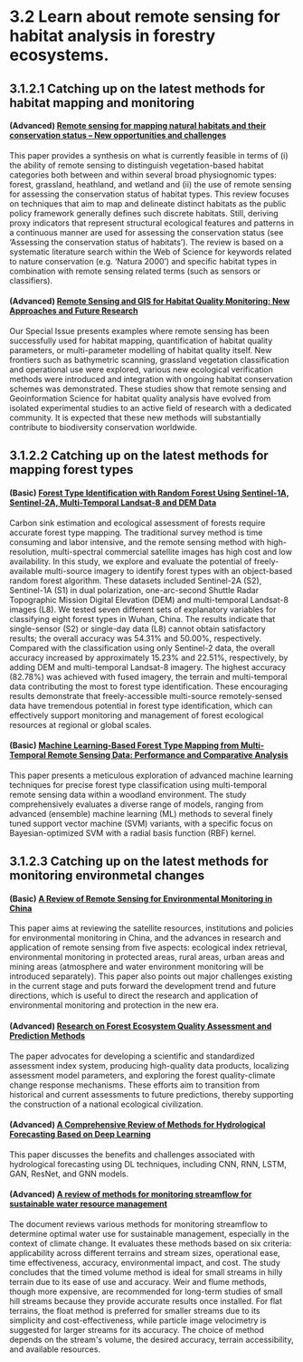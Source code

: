 # 3.2 Learn about remote sensing for habitat analysis in forestry ecosystems.

## 3.1.2.1 Catching up on the latest methods for habitat mapping and monitoring

#### (Advanced) [Remote sensing for mapping natural habitats and their conservation status – New opportunities and challenges](https://www.sciencedirect.com/science/article/abs/pii/S0303243414002451)
This paper provides a synthesis on what is currently feasible in terms of (i) the ability of remote sensing to distinguish vegetation-based habitat categories both between and within several broad physiognomic types: forest, grassland, heathland, and wetland and (ii) the use of remote sensing for assessing the conservation status of habitat types. This review focuses on techniques that aim to map and delineate distinct habitats as the public policy framework generally defines such discrete habitats. Still, deriving proxy indicators that represent structural ecological features and patterns in a continuous manner are used for assessing the conservation status (see ‘Assessing the conservation status of habitats’). The review is based on a systematic literature search within the Web of Science for keywords related to nature conservation (e.g. ‘Natura 2000’) and specific habitat types in combination with remote sensing related terms (such as sensors or classifiers).

#### (Advanced) [Remote Sensing and GIS for Habitat Quality Monitoring: New Approaches and Future Research](https://www.mdpi.com/2072-4292/7/6/7987)

Our Special Issue presents examples where remote sensing has been successfully used for habitat mapping, quantification of habitat quality parameters, or multi-parameter modelling of habitat quality itself. New frontiers such as bathymetric scanning, grassland vegetation classification and operational use were explored, various new ecological verification methods were introduced and integration with ongoing habitat conservation schemes was demonstrated. These studies show that remote sensing and Geoinformation Science for habitat quality analysis have evolved from isolated experimental studies to an active field of research with a dedicated community. It is expected that these new methods will substantially contribute to biodiversity conservation worldwide. 


## 3.1.2.2 Catching up on the latest methods for mapping forest types


#### (Basic) [Forest Type Identification with Random Forest Using Sentinel-1A, Sentinel-2A, Multi-Temporal Landsat-8 and DEM Data](https://www.mdpi.com/2072-4292/10/6/946)

Carbon sink estimation and ecological assessment of forests require accurate forest type mapping. The traditional survey method is time consuming and labor intensive, and the remote sensing method with high-resolution, multi-spectral commercial satellite images has high cost and low availability. In this study, we explore and evaluate the potential of freely-available multi-source imagery to identify forest types with an object-based random forest algorithm. These datasets included Sentinel-2A (S2), Sentinel-1A (S1) in dual polarization, one-arc-second Shuttle Radar Topographic Mission Digital Elevation (DEM) and multi-temporal Landsat-8 images (L8). We tested seven different sets of explanatory variables for classifying eight forest types in Wuhan, China. The results indicate that single-sensor (S2) or single-day data (L8) cannot obtain satisfactory results; the overall accuracy was 54.31% and 50.00%, respectively. Compared with the classification using only Sentinel-2 data, the overall accuracy increased by approximately 15.23% and 22.51%, respectively, by adding DEM and multi-temporal Landsat-8 imagery. The highest accuracy (82.78%) was achieved with fused imagery, the terrain and multi-temporal data contributing the most to forest type identification. These encouraging results demonstrate that freely-accessible multi-source remotely-sensed data have tremendous potential in forest type identification, which can effectively support monitoring and management of forest ecological resources at regional or global scales.



#### (Basic) [Machine Learning-Based Forest Type Mapping from Multi-Temporal Remote Sensing Data: Performance and Comparative Analysis](https://www.mdpi.com/2673-4931/29/1/9)
This paper presents a meticulous exploration of advanced machine learning techniques for precise forest type classification using multi-temporal remote sensing data within a woodland environment. The study comprehensively evaluates a diverse range of models, ranging from advanced (ensemble) machine learning (ML) methods to several finely tuned support vector machine (SVM) variants, with a specific focus on Bayesian-optimized SVM with a radial basis function (RBF) kernel.

## 3.1.2.3 Catching up on the latest methods for monitoring environmetal changes

#### (Basic) [A Review of Remote Sensing for Environmental Monitoring in China](https://www.mdpi.com/2072-4292/12/7/1130)
This paper aims at reviewing the satellite resources, institutions and policies for environmental monitoring in China, and the advances in research and application of remote sensing from five aspects: ecological index retrieval, environmental monitoring in protected areas, rural areas, urban areas and mining areas (atmosphere and water environment monitoring will be introduced separately). This paper also points out major challenges existing in the current stage and puts forward the development trend and future directions, which is useful to direct the research and application of environmental monitoring and protection in the new era.

#### (Advanced) [Research on Forest Ecosystem Quality Assessment and Prediction Methods](https://www.mdpi.com/1999-4907/14/2/317)

The paper advocates for developing a scientific and standardized assessment index system, producing high-quality data products, localizing assessment model parameters, and exploring the forest quality-climate change response mechanisms. These efforts aim to transition from historical and current assessments to future predictions, thereby supporting the construction of a national ecological civilization.

#### (Advanced) [A Comprehensive Review of Methods for Hydrological Forecasting Based on Deep Learning](https://www.mdpi.com/2073-4441/16/10/1407)

  This paper discusses the benefits and challenges associated with hydrological forecasting using DL techniques, including CNN, RNN, LSTM, GAN, ResNet, and GNN models.
#### (Advanced) [A review of methods for monitoring streamflow for sustainable water resource management](https://link.springer.com/article/10.1007/s13201-016-0488-y)

   The document reviews various methods for monitoring streamflow to determine optimal water use for sustainable management, especially in the context of climate change. It evaluates these methods based on six criteria: applicability across different terrains and stream sizes, operational ease, time effectiveness, accuracy, environmental impact, and cost. The study concludes that the timed volume method is ideal for small streams in hilly terrain due to its ease of use and accuracy. Weir and flume methods, though more expensive, are recommended for long-term studies of small hill streams because they provide accurate results once installed. For flat terrains, the float method is preferred for smaller streams due to its simplicity and cost-effectiveness, while particle image velocimetry is suggested for larger streams for its accuracy. The choice of method depends on the stream's volume, the desired accuracy, terrain accessibility, and available resources.



```python

```
